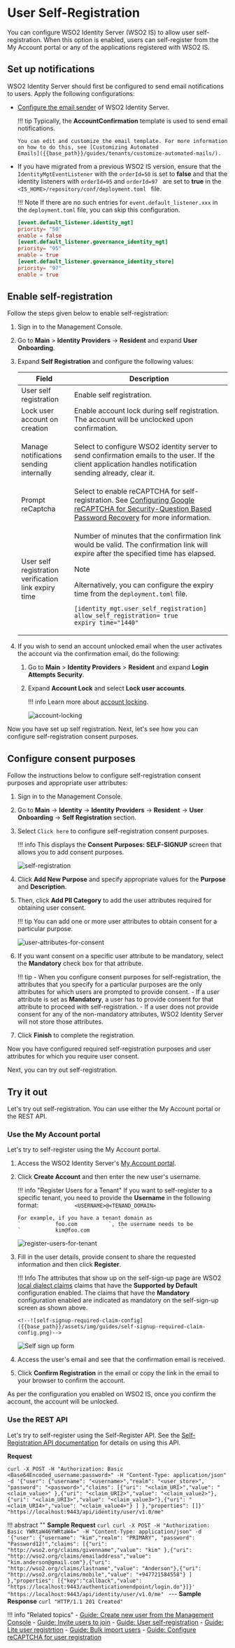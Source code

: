 # User Self-Registration

You can configure WSO2 Identity Server (WSO2 IS) to allow user self-registration. When this option is enabled, users can self-register from the My Account portal or any of the applications registered with WSO2 IS.

## Set up notifications

WSO2 Identity Server should first be configured to send email notifications to users. Apply the following configurations:

-   [Configure the email sender]({{base_path}}/deploy/configure-email-sending) of WSO2 Identity Server.

    !!! tip
        Typically, the **AccountConfirmation** template is used to send email notifications.

        You can edit and customize the email template. For more information
        on how to do this, see [Customizing Automated
        Emails]({{base_path}}/guides/tenants/customize-automated-mails/).

-   If you have migrated from a previous WSO2 IS version, ensure that
the `IdentityMgtEventListener` with the ` orderId=50 ` is set to
**false** and that the identity listeners with ` orderId=95 ` and `orderId=97 ` are set to **true** in the `<IS_HOME>/repository/conf/deployment.toml ` file.
    
    !!! Note 
        If there are no such entries for `event.default_listener.xxx` in the `deployment.toml` file, you can skip this configuration.
    
    ``` toml
    [event.default_listener.identity_mgt]
    priority= "50"
    enable = false
    [event.default_listener.governance_identity_mgt]
    priority= "95"
    enable = true
    [event.default_listener.governance_identity_store]
    priority= "97"
    enable = true
    ```

## Enable self-registration

Follow the steps given below to enable self-registration:

1.  Sign in to the Management Console.
2.  Go to **Main** > **Identity Providers** -> **Resident** and expand **User Onboarding**.
3.  Expand **Self Registration** and configure the following values:
    
    <!--![user-self-registration]({{base_path}}/assets/img/guides/user-self-registration.png)-->
    
    <table>
    <thead>
    <tr class="header">
    <th>Field</th>
    <th>Description</th>
    </tr>
    </thead>
    <tbody>
    <tr class="odd">
    <td>User self registration</td>
    <td>Enable self registration.</td>
    </tr>
    <tr class="even">
    <td>Lock user account on creation</td>
    <td>Enable account lock during self registration. The account will be unclocked upon confirmation.</td>
    </tr>
    <tr class="odd">
    <td>Manage notifications sending internally</td>
    <td>
    <p>
    Select to configure WSO2 identity server to send confirmation emails to the user.
    If the client application handles notification sending already, clear it. 
    </p>
    </td>
    </tr>
    <tr class="even">
    <td>Prompt reCaptcha</td>
    <td>Select to enable reCAPTCHA for self-registration. See <a href="{{base_path}}/guides/password-mgt/recaptcha-challenge-question-attempts/">Configuring Google reCAPTCHA for Security-Question Based Password Recovery</a> for more information.</td>
    </tr>
    <tr class="odd">
    <td>User self registration verification link expiry time</td>
    <td><div class="content-wrapper">
    <p>Number of minutes that the confirmation link would be valid. The confirmation link will expire 
    after the specified time has elapsed.</p>
    <div class="admonition note">
    <p class="admonition-title">Note</p>
    <p>Alternatively, you can configure the expiry time from the <code>deployment.toml</code>  file.</p>
    <div class="code panel pdl" style="border-width: 1px;">
    <div class="codeContent panelContent pdl">
    <div class="sourceCode" id="cb1" data-syntaxhighlighter-params="brush: java; gutter: false; theme: Confluence" data-theme="Confluence" style="brush: java; gutter: false; theme: Confluence"><pre class="sourceCode java"><code class="sourceCode java"><a class="sourceLine" id="cb1-1" title="1">[identity_mgt.user_self_registration]</a>
    <a class="sourceLine" id="cb1-2" title="2">allow_self_registration= true </a>
    <a class="sourceLine" id="cb1-3" title="3">expiry_time="1440"</a></code></pre></div> 
    </div>
    </div></div> 
    </div></td>
    </tr>
    </tbody>
    </table>

4.  If you wish to send an account unlocked email when the user activates the account via the confirmation email, do the following:
    
    1. Go to **Main** > **Identity Providers** > **Resident** and expand **Login Attempts Security**.
    2. Expand **Account Lock** and select **Lock user accounts**.  
               
        !!! info
            Learn more about [account locking]({{base_path}}/guides/identity-lifecycles/lock-accounts-by-failed-login-attempts/).
    
        ![account-locking]({{base_path}}/assets/img/guides/account-locking.png)

Now you have set up self registration. Next, let's see how you can
configure self-registration consent purposes.

## Configure consent purposes

Follow the instructions below to configure self-registration consent
purposes and appropriate user attributes:

1.  Sign in to the Management Console.

2.  Go to **Main** -> **Identity** -> **Identity Providers** -> **Resident** -> **User Onboarding** -> **Self Registration** section. 

3.  Select `Click here` to configure self-registration consent purposes. 

    !!! info
        This displays the **Consent Purposes: SELF-SIGNUP** screen that allows you to add consent purposes.

    ![self-registration]({{base_path}}/assets/img/guides/account-policies.png)   

4.  Click **Add New Purpose** and specify appropriate values for the **Purpose** and **Description**. 

5.  Then, click **Add PII Category** to add the user attributes required for obtaining user consent.

    !!! tip
        You can add one or more user attributes to obtain consent for a particular purpose.
    
    ![user-attributes-for-consent]({{base_path}}/assets/img/guides/user-attributes-for-consent.png) 

6.  If you want consent on a specific user attribute to be mandatory, select the **Mandatory** check box for that attribute.

    !!! tip
        -   When you configure consent purposes for self-registration, the
            attributes that you specify for a particular purposes are the
            only attributes for which users are prompted to provide consent.
        -   If a user attribute is set as **Mandatory**, a user has to
            provide consent for that attribute to proceed with
            self-registration.
        -   If a user does not provide consent for any of the non-mandatory
            attributes, WSO2 Identity Server will not store those
            attributes.

7.  Click **Finish** to complete the registration.

Now you have configured required self-registration purposes and user
attributes for which you require user consent.

Next, you can try out self-registration.

## Try it out

Let's try out self-registration. You can use either the My Account portal or the REST API.

### Use the My Account portal

Let's try to self-register using the My Account portal.

1.  Access the WSO2 Identity Server's [My Account portal]({{base_path}}/guides/my-account/my-account).
2.  Click **Create Account** and then enter the new user's username.

    !!! info "Register Users for a Tenant"
        If you want to self-register to a specific tenant, you need to
        provide the **Username** in the following format:
        `            <USERNAME>@<TENAND_DOMAIN>           `

        For example, if you have a tenant domain as
        `           foo.com          `, the username needs to be
        `           kim@foo.com          `

    ![register-users-for-tenant]({{base_path}}/assets/img/guides/register-users-for-tenant.png) 

3.  Fill in the user details, provide consent to share the requested
    information and then click **Register**.

    !!! Info
        The attributes that show up on the self-sign-up page are WSO2 [local dialect claims]({{base_path}}/guides/dialects/add-claim-mapping/) claims that have the **Supported by Default** configuration enabled. The claims that have the **Mandatory** configuration enabled are indicated as mandatory on the self-sign-up screen as shown above.

        <!--![self-signup-required-claim-config]({{base_path}}/assets/img/guides/self-signup-required-claim-config.png)-->
    
    ![Self sign up form]({{base_path}}/assets/img/guides/self-signup-form.png)
    
4.  Access the user's email and see that the confirmation email is received.

5.  Click **Confirm Registration** in the email or copy the link in the
    email to your browser to confirm the account.  
    
As per the configuration you enabled on WSO2 IS, once you confirm the account, the account will be unlocked.

<!--
!!! info "Want to resend the confirmation email?"

    If you did not receive the confirmation mail or if the mail expired, click the **Re-Send** link to resend the email.  
    
    ![resend-link]({{base_path}}/assets/img/guides/resend-link.png) 

    The email template used to resend the confirmation email notification is the **ResendAccountConfirmation** template.
        
    You can edit and customize the email template. For more information on how to do this, see [Customizing Automated Emails]({{base_path}}/guides/tenants/customize-automated-mails).
-->

### Use the REST API

Let's try to self-register using the Self-Register API. See the [Self-Registration API documentation]({{base_path}}/apis/use-the-self-sign-up-rest-apis) for details on using this API.

**Request**

```curl 
curl -X POST -H "Authorization: Basic <Base64Encoded_username:password>" -H "Content-Type: application/json" -d '{"user": {"username": "<username>","realm": "<user_store>", "password": "<password>","claims": [{"uri": "<claim_URI>","value": "<claim_value>" },{"uri": "<claim_URI2>","value": "<claim_value2>"},{"uri": "<claim_URI3>","value": "<claim_value3>"},{"uri": "<claim_URI4>","value": "<claim_value4>"} ] },"properties": []}' "https://localhost:9443/api/identity/user/v1.0/me"
```

!!! abstract ""
    **Sample Request**
    ```curl
    curl -X POST -H "Authorization: Basic YWRtaW46YWRtaW4=" -H "Content-Type: application/json" -d '{"user": {"username": "kim","realm": "PRIMARY", "password": "Password12!","claims": [{"uri": "http://wso2.org/claims/givenname","value": "kim" },{"uri": "http://wso2.org/claims/emailaddress","value": "kim.anderson@gmail.com"},{"uri": "http://wso2.org/claims/lastname","value": "Anderson"},{"uri": "http://wso2.org/claims/mobile","value": "+947721584558"} ] },"properties": [{"key":"callback","value": "https://localhost:9443/authenticationendpoint/login.do"}]}' "https://localhost:9443/api/identity/user/v1.0/me"
    ```
    ---
    **Sample Response**
    ```curl
    "HTTP/1.1 201 Created"
    ```


!!! info "Related topics"
    - [Guide: Create new user from the Management Console]({{base_path}}/guides/identity-lifecycles/admin-creation-workflow) 
    - [Guide: Invite users to join]({{base_path}}/guides/identity-lifecycles/invitation-workflow) 
    - [Guide: User self-registration]({{base_path}}/guides/identity-lifecycles/self-registration-workflow)
    - [Guide: Lite user registrtion]({{base_path}}/guides/identity-lifecycles/lite-user-registration)
    - [Guide: Bulk import users]({{base_path}}/guides/identity-lifecycles/bulk-import-users)
    - [Guide: Configure reCAPTCHA for user registration]({{base_path}}/guides/identity-lifecycles/configure-recaptcha-for-self-registration)

